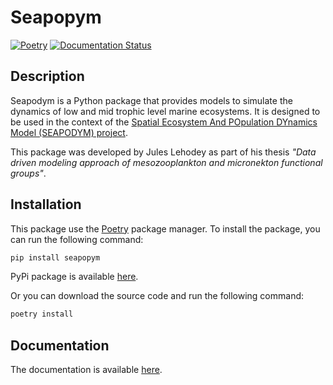 # Seapopym

[![Poetry](https://img.shields.io/endpoint?url=https://python-poetry.org/badge/v0.json)](https://python-poetry.org/)
[![Documentation Status](https://readthedocs.org/projects/seapopym/badge/?version=latest)](https://seapopym.readthedocs.io/en/latest/?badge=latest)

## Description

Seapodym is a Python package that provides models to simulate the dynamics of low and mid trophic level marine ecosystems. It is designed to be used in the context of the [Spatial Ecosystem And POpulation DYnamics Model (SEAPODYM) project](http://www.seapodym.eu/).

This package was developed by Jules Lehodey as part of his thesis _"Data driven modeling approach of mesozooplankton and micronekton functional groups"_.

## Installation

This package use the [Poetry](https://python-poetry.org/) package manager. To install the package, you can run the following command:

```bash
pip install seapopym
```

PyPi package is available [here](https://pypi.org/project/seapopym/).

Or you can download the source code and run the following command:

```bash
poetry install
```

## Documentation

The documentation is available [here](https://seapodym-lmtl-python.readthedocs.io/en/latest/).
